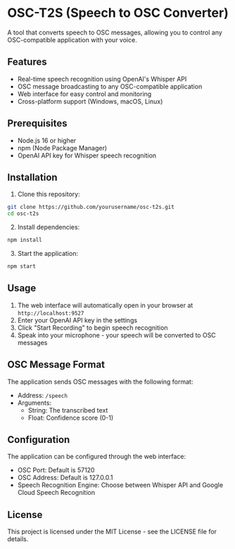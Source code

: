 # OSC-T2S (Speech to OSC Converter)

A tool that converts speech to OSC messages, allowing you to control any OSC-compatible application with your voice.

## Features

- Real-time speech recognition using OpenAI's Whisper API
- OSC message broadcasting to any OSC-compatible application
- Web interface for easy control and monitoring
- Cross-platform support (Windows, macOS, Linux)

## Prerequisites

- Node.js 16 or higher
- npm (Node Package Manager)
- OpenAI API key for Whisper speech recognition

## Installation

1. Clone this repository:
```bash
git clone https://github.com/yourusername/osc-t2s.git
cd osc-t2s
```

2. Install dependencies:
```bash
npm install
```

3. Start the application:
```bash
npm start
```

## Usage

1. The web interface will automatically open in your browser at `http://localhost:9527`
2. Enter your OpenAI API key in the settings
3. Click "Start Recording" to begin speech recognition
4. Speak into your microphone - your speech will be converted to OSC messages

## OSC Message Format

The application sends OSC messages with the following format:

- Address: `/speech`
- Arguments: 
  - String: The transcribed text
  - Float: Confidence score (0-1)

## Configuration

The application can be configured through the web interface:

- OSC Port: Default is 57120
- OSC Address: Default is 127.0.0.1
- Speech Recognition Engine: Choose between Whisper API and Google Cloud Speech Recognition

## License

This project is licensed under the MIT License - see the LICENSE file for details. 